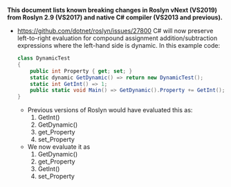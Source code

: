 **This document lists known breaking changes in Roslyn vNext (VS2019) from Roslyn 2.9 (VS2017) and native C# compiler (VS2013 and previous).**


- https://github.com/dotnet/roslyn/issues/27800 C# will now preserve left-to-right evaluation for compound assignment addition/subtraction expressions where the left-hand side is dynamic. In this example code:
    ``` C#
    class DynamicTest
    {
        public int Property { get; set; }
        static dynamic GetDynamic() => return new DynamicTest();
        static int GetInt() => 1;
        public static void Main() => GetDynamic().Property += GetInt();
    }
    ```
  - Previous versions of Roslyn would have evaluated this as:
    1. GetInt()
    2. GetDynamic()
    3. get_Property
    4. set_Property
  - We now evaluate it as
    1. GetDynamic()
    2. get_Property
    3. GetInt()
    4. set_Property
